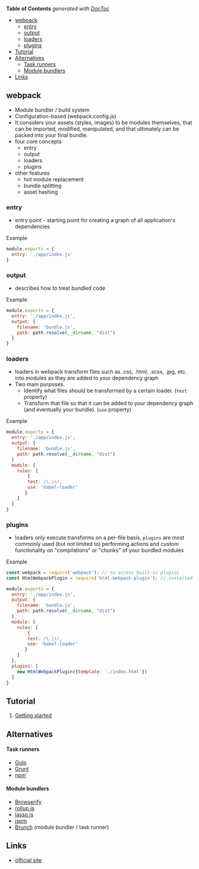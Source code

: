 <!-- START doctoc generated TOC please keep comment here to allow auto update -->
<!-- DON'T EDIT THIS SECTION, INSTEAD RE-RUN doctoc TO UPDATE -->
**Table of Contents**  *generated with [DocToc](https://github.com/thlorenz/doctoc)*

- [webpack](#webpack)
  - [entry](#entry)
  - [output](#output)
  - [loaders](#loaders)
  - [plugins](#plugins)
- [Tutorial](#tutorial)
- [Alternatives](#alternatives)
    - [Task runners](#task-runners)
    - [Module bundlers](#module-bundlers)
- [Links](#links)

<!-- END doctoc generated TOC please keep comment here to allow auto update -->

## webpack
- Module bundler / build system
- Configuration-based (webpack.config.js)
- It considers your assets (styles, images) to be modules themselves, that can be imported, modified, manipulated, and that ultimately can be packed into your final bundle.
- four core concepts 
  - entry
  - output
  - loaders
  - plugins
- other features
  - hot module replacement
  - bundle splitting
  - asset hashing

### entry
- entry point - starting point for creating a graph of all application's dependencies

Example
```js
module.exports = {
  entry: './app/index.js'
}
```

### output
- describes how to treat bundled code

Example
```js
module.exports = {
  entry: './app/index.js',
  output: {
    filename: 'bundle.js',
    path: path.resolve(__dirname, "dist")
  }
}
```

### loaders
- loaders in webpack transform files such as .css, .html, .scss, .jpg, etc. into modules as they are added to your dependency graph
- Two main purposes.
  - Identify what files should be transformed by a certain loader. (`test` property)
  - Transform that file so that it can be added to your dependency graph (and eventually your bundle). (`use` property)

Example
```js
module.exports = {
  entry: './app/index.js',
  output: {
    filename: 'bundle.js',
    path: path.resolve(__dirname, "dist")
  }
  module: {
    rules: [
        {
        test: /\.js/,
        use: 'babel-loader'
       }
    ]
  }
}
```

### plugins
-  loaders only execute transforms on a per-file basis, `plugins` are most commonly used (but not limited to) performing actions and custom functionality on "compilations" or "chunks" of your bundled modules


Example
```js
const webpack = require('webpack'); // to access built-in plugins
const HtmlWebpackPlugin = require('html-webpack-plugin'); // installed via npm

module.exports = {
  entry: './app/index.js',
  output: {
    filename: 'bundle.js',
    path: path.resolve(__dirname, "dist")
  },
  module: {
    rules: [
        {
        test: /\.js/,
        use: 'babel-loader'
       }
    ]
  },
  plugins: [
    new HtmlWebpackPlugin({template: './index.html'})
  ]
}
``` 

## Tutorial
1. [Getting started](1-getting-started)

## Alternatives
#### Task runners
- [Gulp](http://gulpjs.com/)
- [Grunt](http://gruntjs.com/)
- [npm](https://www.npmjs.com/)`

#### Module bundlers
- [Browserify](http://browserify.org/)
- [rollup.js](http://rollupjs.org/)
- [lasso.js](https://github.com/lasso-js/lasso)
- [jspm](http://jspm.io/)
- [Brunch](http://brunch.io/) (module bundler / task runner)

## Links
- [official site](https://webpack.js.org/)

